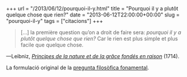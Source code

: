 +++
url = "/2013/06/12/pourquoi-il-y.html"
title = "Pourquoi il y a plutôt quelque chose que rien?"
date = "2013-06-12T22:00:00+00:00"
slug = "pourquoi-il-y"
tags = ["citacions"]
+++

> […] la première question qu’on a droit de faire sera: *pourquoi il y a plutôt quelque chose que rien?* Car le rien est plus simple et plus facile que quelque chose.

—Leibniz, [*Principes de la nature et de la grâce fondés en raison*](https://fr.wikisource.org/wiki/Principes_de_la_nature_et_de_la_grâce_fondés_en_raison) (1714).

La formulació original de la [pregunta filosòfica fonamental](https://en.wikipedia.org/wiki/Why_there_is_anything_at_all).
